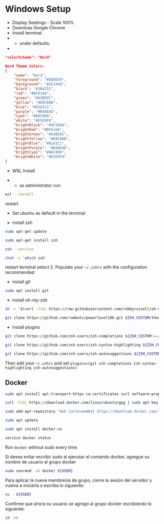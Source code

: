 # Windows Setup
- Display Seetings - Scale 100%
- Downloas Google Chrome
- Install terminal
- - under defaults:
- 
```json
"colorScheme": "Nord"
```

```json
Nord Theme Colors:
{
    "name": "Nord",
    "foreground": "#D8DEE9",
    "background": "#2E3440",
    "black": "#3B4252",
    "red": "#BF616A",
    "green": "#A3BE8C",
    "yellow": "#EBCB8B",
    "blue": "#81A1C1",
    "purple": "#B48EAD",
    "cyan": "#88C0D0",
    "white": "#E5E9F0",
    "brightBlack": "#4C566A",
    "brightRed": "#BF616A",
    "brightGreen": "#A3BE8C",
    "brightYellow": "#EBCB8B",
    "brightBlue": "#81A1C1",
    "brightPurple": "#B48EAD",
    "brightCyan": "#88C0D0",
    "brightWhite": "#E5E9F0"
}

```

- WSL Install

- - as administrator run:
```sh
wsl --install
```

restart

- Set ubuntu as default in the terminal

- install zsh
```sh
sudo apt-get update
```

```sh
sudo apt-get install zsh
```

```sh
zsh --version
```

```sh
chsh -s `which zsh`
```

restart terminal
select 2. Populate your `~/.zshrc` with the configuration recommended

- install git

```sh
sudo apt install git
```

- install oh-my-zsh

```sh
sh -c "$(curl -fsSL https://raw.githubusercontent.com/robbyrussell/oh-my-zsh/master/tools/install.sh)"
```

```sh
git clone https://github.com/romkatv/powerlevel10k.git $ZSH_CUSTOM/themes/powerlevel10k
```


- install plugins
```sh
git clone https://github.com/zsh-users/zsh-completions ${ZSH_CUSTOM:=~/.oh-my-zsh/custom}/plugins/zsh-completions
```

```sh
git clone https://github.com/zsh-users/zsh-syntax-highlighting ${ZSH_CUSTOM:=~/.oh-my-zsh/custom}/plugins/zsh-syntax-highlighting
```

```sh
git clone https://github.com/zsh-users/zsh-autosuggestions ${ZSH_CUSTOM:-~/.oh-my-zsh/custom}/plugins/zsh-autosuggestions
```

Then edit your `~/.zshrc` and set `plugins=(git zsh-completions zsh-syntax-highlighting zsh-autosuggestions)`

## Docker
```sh
sudo apt install apt-transport-https ca-certificates curl software-properties-common
```

```sh
curl -fsSL https://download.docker.com/linux/ubuntu/gpg | sudo apt-key add -
```

```sh
sudo add-apt-repository "deb [arch=amd64] https://download.docker.com/linux/ubuntu focal stable"
```

```sh
sudo apt update
```

```sh
sudo apt install docker-ce
```

```sh
service docker status
```

Run `docker` without sudo every time.

Si desea evitar escribir sudo al ejecutar el comando docker, agregue su nombre de usuario al grupo docker
```sh
sudo usermod -aG docker ${USER}
```

Para aplicar la nueva membresía de grupo, cierre la sesión del servidor y vuelva a iniciarla o escriba lo siguiente:
```sh
su - ${USER}
```

Confirme que ahora su usuario se agregó al grupo docker escribiendo lo siguiente:

```sh
id -nG
```

```sh
```

